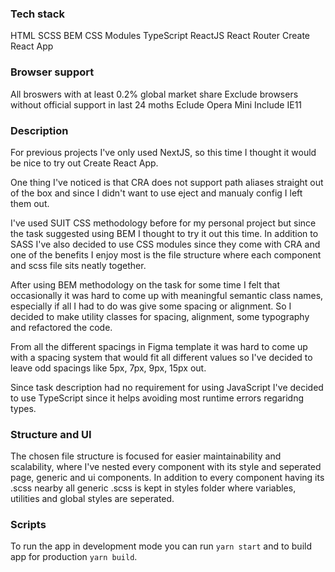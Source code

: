 ### Tech stack

HTML
SCSS
BEM
CSS Modules
TypeScript
ReactJS
React Router
Create React App

### Browser support

All broswers with at least 0.2% global market share
Exclude browsers without official support in last 24 moths
Eclude Opera Mini
Include IE11

### Description

For previous projects I've only used NextJS, so this time I thought it would be nice to try out Create React App.

One thing I've noticed is that CRA does not support path aliases straight out of the box and since I didn't want to use eject and manualy config I left them out.

I've used SUIT CSS methodology before for my personal project but since the task suggested using BEM I thought to try it out this time. In addition to SASS I've also decided to use CSS modules since they come with CRA and one of the benefits I enjoy most is the file structure where each component and scss file sits neatly together.

After using BEM methodology on the task for some time I felt that occasionally it was hard to come up with meaningful semantic class names, especially if all I had to do was give some spacing or alignment. So I decided to make utility classes for spacing, alignment, some typography and refactored the code.

From all the different spacings in Figma template it was hard to come up with a spacing system that would fit all different values so I've decided to leave odd spacings like 5px, 7px, 9px, 15px out.

Since task description had no requirement for using JavaScript I've decided to use TypeScript since it helps avoiding most runtime errors regaridng types.

### Structure and UI

The chosen file structure is focused for easier maintainability and scalability, where I've nested every component with its style and seperated page, generic and ui components. In addition to every component having its .scss nearby all generic .scss is kept in styles folder where variables, utilities and global styles are seperated.

### Scripts

To run the app in development mode you can run `yarn start` and to build app for production `yarn build`.
